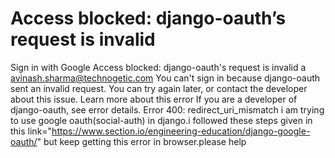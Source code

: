 
# Access blocked: django-oauth’s request is invalid

Sign in with Google Access blocked: django-oauth's request is invalid a avinash.sharma@technogetic.com You can't sign in because django-oauth sent an invalid request. You can try again later, or contact the developer about this issue. Learn more about this error If you are a developer of django-oauth, see error details. Error 400: redirect_uri_mismatch
i am trying to use google oauth(social-auth) in django.i followed these steps given in this link="https://www.section.io/engineering-education/django-google-oauth/"
but keep getting this error in browser.please help

        